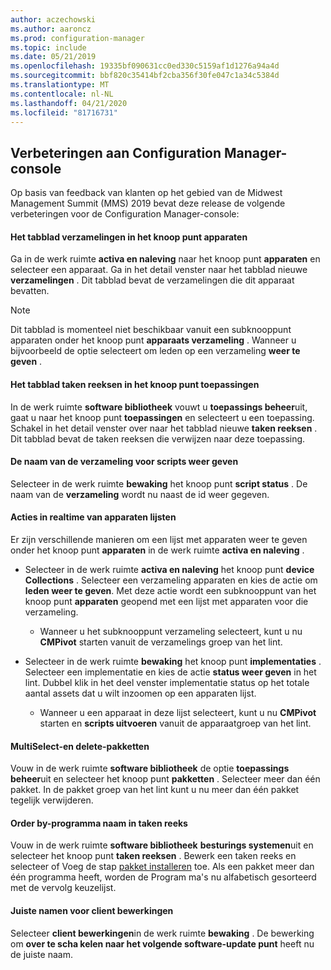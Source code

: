 ```yaml
---
author: aczechowski
ms.author: aaroncz
ms.prod: configuration-manager
ms.topic: include
ms.date: 05/21/2019
ms.openlocfilehash: 19335bf090631cc0ed330c5159af1d1276a94a4d
ms.sourcegitcommit: bbf820c35414bf2cba356f30fe047c1a34c5384d
ms.translationtype: MT
ms.contentlocale: nl-NL
ms.lasthandoff: 04/21/2020
ms.locfileid: "81716731"
---
```

## <a name="improvements-to-configuration-manager-console"></a><a name="bkmk_console"></a>Verbeteringen aan Configuration Manager-console

<!--4616810-->

Op basis van feedback van klanten op het gebied van de Midwest Management Summit (MMS) 2019 bevat deze release de volgende verbeteringen voor de Configuration Manager-console:

#### <a name="collections-tab-in-devices-node"></a>Het tabblad verzamelingen in het knoop punt apparaten

Ga in de werk ruimte **activa en naleving** naar het knoop punt **apparaten** en selecteer een apparaat. Ga in het detail venster naar het tabblad nieuwe **verzamelingen** . Dit tabblad bevat de verzamelingen die dit apparaat bevatten.

> [!Note]  
> Dit tabblad is momenteel niet beschikbaar vanuit een subknooppunt apparaten onder het knoop punt **apparaats verzameling** . Wanneer u bijvoorbeeld de optie selecteert om leden op een verzameling **weer te geven** .

#### <a name="task-sequences-tab-in-applications-node"></a>Het tabblad taken reeksen in het knoop punt toepassingen

In de werk ruimte **software bibliotheek** vouwt u **toepassings beheer**uit, gaat u naar het knoop punt **toepassingen** en selecteert u een toepassing. Schakel in het detail venster over naar het tabblad nieuwe **taken reeksen** . Dit tabblad bevat de taken reeksen die verwijzen naar deze toepassing.

#### <a name="show-collection-name-for-scripts"></a>De naam van de verzameling voor scripts weer geven

Selecteer in de werk ruimte **bewaking** het knoop punt **script status** . De naam van de **verzameling** wordt nu naast de id weer gegeven.

#### <a name="real-time-actions-from-device-lists"></a>Acties in realtime van apparaten lijsten

Er zijn verschillende manieren om een lijst met apparaten weer te geven onder het knoop punt **apparaten** in de werk ruimte **activa en naleving** .

- Selecteer in de werk ruimte **activa en naleving** het knoop punt **device Collections** . Selecteer een verzameling apparaten en kies de actie om **leden weer te geven**. Met deze actie wordt een subknooppunt van het knoop punt **apparaten** geopend met een lijst met apparaten voor die verzameling.  

    - Wanneer u het subknooppunt verzameling selecteert, kunt u nu **CMPivot** starten vanuit de verzamelings groep van het lint.  

- Selecteer in de werk ruimte **bewaking** het knoop punt **implementaties** . Selecteer een implementatie en kies de actie **status weer geven** in het lint. Dubbel klik in het deel venster implementatie status op het totale aantal assets dat u wilt inzoomen op een apparaten lijst.  

    - Wanneer u een apparaat in deze lijst selecteert, kunt u nu **CMPivot** starten en **scripts uitvoeren** vanuit de apparaatgroep van het lint.  

#### <a name="multiselect-and-delete-packages"></a>MultiSelect-en delete-pakketten

Vouw in de werk ruimte **software bibliotheek** de optie **toepassings beheer**uit en selecteer het knoop punt **pakketten** . Selecteer meer dan één pakket. In de pakket groep van het lint kunt u nu meer dan één pakket tegelijk verwijderen.

#### <a name="order-by-program-name-in-task-sequence"></a>Order by-programma naam in taken reeks

Vouw in de werk ruimte **software bibliotheek** **besturings systemen**uit en selecteer het knoop punt **taken reeksen** . Bewerk een taken reeks en selecteer of Voeg de stap [pakket installeren](../../../../../osd/understand/task-sequence-steps.md#BKMK_InstallPackage) toe. Als een pakket meer dan één programma heeft, worden de Program ma's nu alfabetisch gesorteerd met de vervolg keuzelijst.

#### <a name="correct-names-for-client-operations"></a>Juiste namen voor client bewerkingen

Selecteer **client bewerkingen**in de werk ruimte **bewaking** . De bewerking om **over te scha kelen naar het volgende software-update punt** heeft nu de juiste naam.
